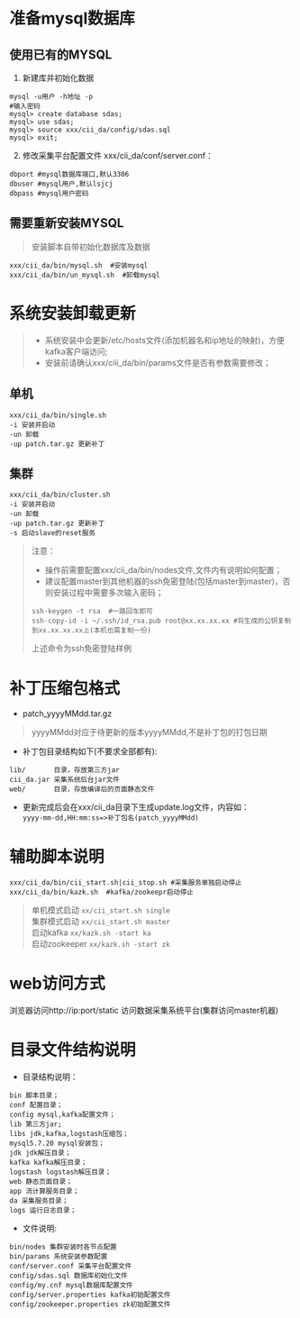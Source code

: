 # 准备mysql数据库

## 使用已有的MYSQL

1. 新建库并初始化数据  

```
mysql -u用户 -h地址 -p
#输入密码
mysql> create database sdas;
mysql> use sdas;
mysql> source xxx/cii_da/config/sdas.sql
mysql> exit;
```  

2. 修改采集平台配置文件 xxx/cii_da/conf/server.conf：  

```
dbport #mysql数据库端口,默认3306
dbuser #mysql用户,默认lsjcj
dbpass #mysql用户密码
```  

## 需要重新安装MYSQL  

> 安装脚本自带初始化数据库及数据

```
xxx/cii_da/bin/mysql.sh  #安装mysql
xxx/cii_da/bin/un_mysql.sh  #卸载mysql
```

# 系统安装卸载更新

> * 系统安装中会更新/etc/hosts文件(添加机器名和ip地址的映射)，方便kafka客户端访问;
> * 安装前请确认xxx/ciii_da/bin/params文件是否有参数需要修改；

## 单机

```
xxx/cii_da/bin/single.sh
-i 安装并启动
-un 卸载
-up patch.tar.gz 更新补丁
```

## 集群

```
xxx/cii_da/bin/cluster.sh
-i 安装并启动
-un 卸载
-up patch.tar.gz 更新补丁
-s 启动slave的reset服务
```  

> 注意：  
> * 操作前需要配置xxx/cii_da/bin/nodes文件,文件内有说明如何配置；  
> * 建议配置master到其他机器的ssh免密登陆(包括master到master)，否则安装过程中需要多次输入密码；  
>```
>ssh-keygen -t rsa  #一路回车即可
>ssh-copy-id -i ~/.ssh/id_rsa.pub root@xx.xx.xx.xx #将生成的公钥复制到xx.xx.xx.xx上(本机也需复制一份)
>```
> 上述命令为ssh免密登陆样例

# 补丁压缩包格式
* patch_yyyyMMdd.tar.gz  

> yyyyMMdd对应于待更新的版本yyyyMMdd,不是补丁包的打包日期

* 补丁包目录结构如下(不要求全部都有):  

```
lib/       目录，存放第三方jar
cii_da.jar 采集系统后台jar文件
web/       目录，存放编译后的页面静态文件
```  

* 更新完成后会在xxx/cii_da目录下生成update.log文件，内容如：  
`yyyy-mm-dd,HH:mm:ss=>补丁包名(patch_yyyyMMdd)`

# 辅助脚本说明  

```
xxx/cii_da/bin/cii_start.sh|cii_stop.sh #采集服务单独启动停止
xxx/cii_da/bin/kazk.sh  #kafka/zookeepr启动停止
```  
> 单机模式启动 `xx/cii_start.sh single`  
集群模式启动 `xx/cii_start.sh master`  
启动kafka `xx/kazk.sh -start ka`  
启动zookeeper `xx/kazk.sh -start zk`

# web访问方式

浏览器访问http://ip:port/static 访问数据采集系统平台(集群访问master机器)  

# 目录文件结构说明  

* 目录结构说明：  

```
bin 脚本目录；
conf 配置目录；
config mysql,kafka配置文件；
lib 第三方jar;
libs jdk,kafka,logstash压缩包；
mysql5.7.20 mysql安装包；
jdk jdk解压目录；
kafka kafka解压目录；
logstash logstash解压目录；
web 静态页面目录；
app 流计算服务目录；
da 采集服务目录；
logs 运行日志目录；  
```
* 文件说明:  

```
bin/nodes 集群安装时各节点配置
bin/params 系统安装参数配置
conf/server.conf 采集平台配置文件
config/sdas.sql 数据库初始化文件
config/my.cnf mysql数据库配置文件
config/server.properties kafka初始配置文件
config/zookeeper.properties zk初始配置文件
```


